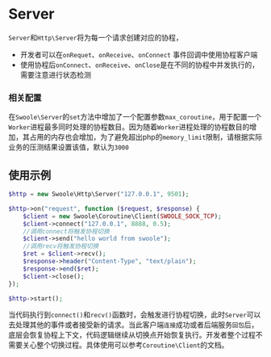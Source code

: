 # Server

 `Server`和`Http\Server`将为每一个请求创建对应的协程，

* 开发者可以在`onRequet`、`onReceive`、`onConnect` 事件回调中使用协程客户端
* 使用协程后`onConnect`、`onReceive`、`onClose`是在不同的协程中并发执行的，需要注意进行状态检测

### 相关配置
在`Swoole\Server`的`set`方法中增加了一个配置参数`max_coroutine`，用于配置一个`Worker`进程最多同时处理的协程数目。因为随着`Worker`进程处理的协程数目的增加，其占用的内存也会增加，为了避免超出php的`memory_limit`限制，请根据实际业务的压测结果设置该值，默认为`3000`

## 使用示例

```php
$http = new Swoole\Http\Server("127.0.0.1", 9501);

$http->on("request", function ($request, $response) {
	$client = new Swoole\Coroutine\Client(SWOOLE_SOCK_TCP);
	$client->connect("127.0.0.1", 8888, 0.5);
	//调用connect将触发协程切换
	$client->send("hello world from swoole");
	//调用recv将触发协程切换
	$ret = $client->recv();
	$response->header("Content-Type", "text/plain");
	$response->end($ret);
	$client->close();
});

$http->start();
```

当代码执行到`connect()`和`recv()`函数时，会触发进行协程切换，此时`Server`可以去处理其他的事件或者接受新的请求。当此客户端`连接`成功或者后端服务`回包`后，底层会恢复协程上下文，代码逻辑继续从切换点开始恢复执行。开发者整个过程不需要关心整个切换过程。具体使用可以参考`Coroutine\Client`的文档。

